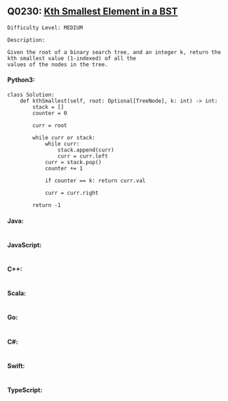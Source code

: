## Q0230: [Kth Smallest Element in a BST](https://leetcode.com/problems/kth-smallest-element-in-a-bst/)

```
Difficulty Level: MEDIUM
```

```
Description:

Given the root of a binary search tree, and an integer k, return the kth smallest value (1-indexed) of all the
values of the nodes in the tree.
```

#### Python3:

```
class Solution:
    def kthSmallest(self, root: Optional[TreeNode], k: int) -> int:
        stack = []
        counter = 0

        curr = root

        while curr or stack:
            while curr:
                stack.append(curr)
                curr = curr.left
            curr = stack.pop()
            counter += 1

            if counter == k: return curr.val

            curr = curr.right
        
        return -1
```

#### Java:

```

```

#### JavaScript:

```

```

#### C++:

```

```

#### Scala:

```

```

#### Go:

```

```

#### C#:

```

```

#### Swift:

```

```

#### TypeScript:

```

```